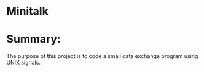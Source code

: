 # Minitalk
# Summary: #

The purpose of this project is to code a small data exchange program using UNIX signals.
